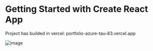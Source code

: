 # Getting Started with Create React App

Project has builded in vercel: portfolio-azure-tau-83.vercel.app

![image](https://github.com/manuteu/portfolio/assets/74114950/36cf534d-7f08-4dda-8daa-f3938401298e)
